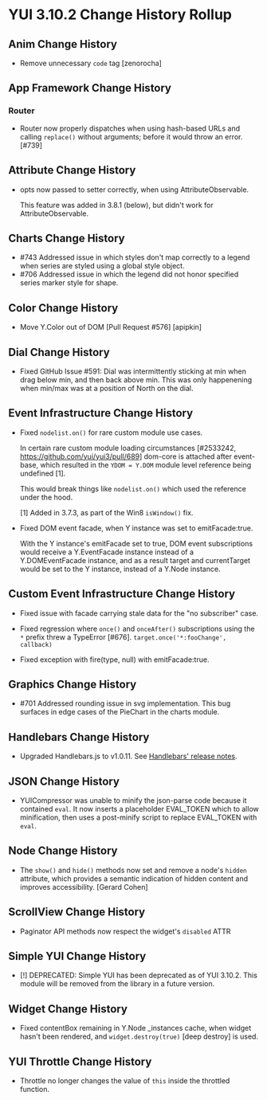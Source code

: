 YUI 3.10.2 Change History Rollup
================================

## Anim Change History

* Remove unnecessary `code` tag [zenorocha]

## App Framework Change History



### Router

* Router now properly dispatches when using hash-based URLs and calling
  `replace()` without arguments; before it would throw an error. [#739]


## Attribute Change History



* opts now passed to setter correctly, when using AttributeObservable.

  This feature was added in 3.8.1 (below), but didn't work for
  AttributeObservable.

## Charts Change History



  * #743 Addressed issue in which styles don't map correctly to a legend when series are styled using a global style object. 
  * #706 Addressed issue in which the legend did not honor specified series marker style for shape. 

## Color Change History


* Move Y.Color out of DOM [Pull Request #576] [apipkin]

## Dial Change History


  * Fixed GitHub Issue #591: Dial was intermittently sticking at min when
  drag below min, and then back above min. This was only happenening when
  min/max was at a position of North on the dial.

## Event Infrastructure Change History



* Fixed `nodelist.on()` for rare custom module use cases.

  In certain rare custom module loading circumstances [#2533242,
  https://github.com/yui/yui3/pull/689] dom-core is attached after
  event-base, which resulted in the `YDOM = Y.DOM` module level reference
  being undefined [1].

  This would break things like `nodelist.on()` which used the reference
  under the hood.

  [1] Added in 3.7.3, as part of the Win8 `isWindow()` fix.

* Fixed DOM event facade, when Y instance was set to emitFacade:true.

  With the Y instance's emitFacade set to true, DOM event subscriptions
  would receive a Y.EventFacade instance instead of a Y.DOMEventFacade
  instance, and as a result target and currentTarget would be set to
  the Y instance, instead of a Y.Node instance.

## Custom Event Infrastructure Change History


* Fixed issue with facade carrying stale data for the "no subscriber" case.

* Fixed regression where `once()` and `onceAfter()` subscriptions using the
  `*` prefix threw a TypeError [#676]. `target.once('*:fooChange', callback)`

* Fixed exception with fire(type, null) with emitFacade:true.

## Graphics Change History



  * #701 Addressed rounding issue in svg implementation. This bug surfaces in edge cases of the PieChart in the charts module.

## Handlebars Change History



* Upgraded Handlebars.js to v1.0.11. See [Handlebars' release notes][v1.0.11].

[v1.0.11]: https://github.com/wycats/handlebars.js/blob/master/release-notes.md#v1011


## JSON Change History

* YUICompressor was unable to minify the json-parse code because it contained
`eval`. It now inserts a placeholder EVAL_TOKEN which to allow minification,
then uses a post-minify script to replace EVAL_TOKEN with `eval`.

## Node Change History



* The `show()` and `hide()` methods now set and remove a node's `hidden`
  attribute, which provides a semantic indication of hidden content and improves
  accessibility. [Gerard Cohen]

## ScrollView Change History



  * Paginator API methods now respect the widget's `disabled` ATTR

## Simple YUI Change History



* [!] DEPRECATED: Simple YUI has been deprecated as of YUI 3.10.2.  This module will be removed from the library in a future version.

## Widget Change History



  * Fixed contentBox remaining in Y.Node _instances cache, when
    widget hasn't been rendered, and `widget.destroy(true)` [deep destroy]
    is used.

## YUI Throttle Change History




* Throttle no longer changes the value of `this` inside the throttled function.